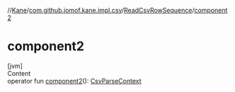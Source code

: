 //[Kane](../../index.md)/[com.github.jomof.kane.impl.csv](../index.md)/[ReadCsvRowSequence](index.md)/[component2](component2.md)



# component2  
[jvm]  
Content  
operator fun [component2](component2.md)(): [CsvParseContext](../-csv-parse-context/index.md)  



